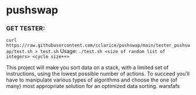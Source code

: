 # pushswap
### GET TESTER:
`curl https://raw.githubusercontent.com/cclarice/pushswap/main/tester_pushswap/test.sh > test.sh`
Usage:
	`./test.sh <size of random list of integers> <cycle size++>`

This project will make you sort data on a stack, with a limited set of instructions, using the lowest possible number of actions. To succeed you’ll have to manipulate various types of algorithms and choose the one (of many) most appropriate solution for an optimized data sorting.
warsfafs

